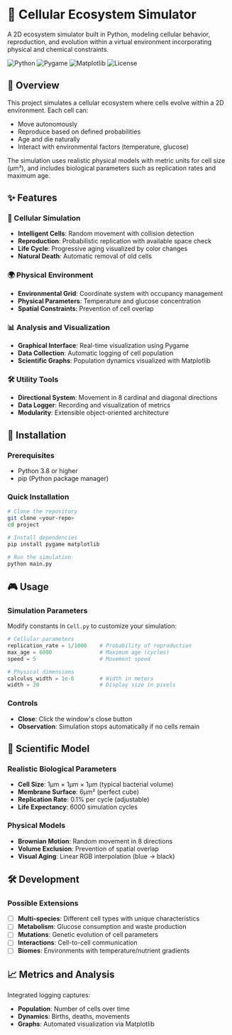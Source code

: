 # 🧬 Cellular Ecosystem Simulator

A 2D ecosystem simulator built in Python, modeling cellular behavior, reproduction, and evolution within a virtual environment incorporating physical and chemical constraints.

![Python](https://img.shields.io/badge/Python-3.8+-blue.svg)
![Pygame](https://img.shields.io/badge/Pygame-2.0+-green.svg)
![Matplotlib](https://img.shields.io/badge/Matplotlib-3.0+-orange.svg)
![License](https://img.shields.io/badge/License-MIT-yellow.svg)

## 🔬 Overview

This project simulates a cellular ecosystem where cells evolve within a 2D environment. Each cell can:

* Move autonomously
* Reproduce based on defined probabilities
* Age and die naturally
* Interact with environmental factors (temperature, glucose)

The simulation uses realistic physical models with metric units for cell size (μm³), and includes biological parameters such as replication rates and maximum age.

## ✨ Features

### 🎯 Cellular Simulation

* **Intelligent Cells**: Random movement with collision detection
* **Reproduction**: Probabilistic replication with available space check
* **Life Cycle**: Progressive aging visualized by color changes
* **Natural Death**: Automatic removal of old cells

### 🌍 Physical Environment

* **Environmental Grid**: Coordinate system with occupancy management
* **Physical Parameters**: Temperature and glucose concentration
* **Spatial Constraints**: Prevention of cell overlap

### 📊 Analysis and Visualization

* **Graphical Interface**: Real-time visualization using Pygame
* **Data Collection**: Automatic logging of cell population
* **Scientific Graphs**: Population dynamics visualized with Matplotlib

### 🛠️ Utility Tools

* **Directional System**: Movement in 8 cardinal and diagonal directions
* **Data Logger**: Recording and visualization of metrics
* **Modularity**: Extensible object-oriented architecture

## 🔧 Installation

### Prerequisites

* Python 3.8 or higher
* pip (Python package manager)

### Quick Installation

```bash
# Clone the repository
git clone <your-repo>
cd project

# Install dependencies
pip install pygame matplotlib

# Run the simulation
python main.py
```

## 🎮 Usage


### Simulation Parameters

Modify constants in `Cell.py` to customize your simulation:

```python
# Cellular parameters
replication_rate = 1/1000    # Probability of reproduction
max_age = 6000               # Maximum age (cycles)
speed = 5                    # Movement speed

# Physical dimensions
calculus_width = 1e-6        # Width in meters
width = 20                   # Display size in pixels
```

### Controls

* **Close**: Click the window's close button
* **Observation**: Simulation stops automatically if no cells remain

## 🔬 Scientific Model

### Realistic Biological Parameters

* **Cell Size**: 1μm × 1μm × 1μm (typical bacterial volume)
* **Membrane Surface**: 6μm² (perfect cube)
* **Replication Rate**: 0.1% per cycle (adjustable)
* **Life Expectancy**: 6000 simulation cycles

### Physical Models

* **Brownian Motion**: Random movement in 8 directions
* **Volume Exclusion**: Prevention of spatial overlap
* **Visual Aging**: Linear RGB interpolation (blue → black)

## 🛠️ Development

### Possible Extensions

* [ ] **Multi-species**: Different cell types with unique characteristics
* [ ] **Metabolism**: Glucose consumption and waste production
* [ ] **Mutations**: Genetic evolution of cell parameters
* [ ] **Interactions**: Cell-to-cell communication
* [ ] **Biomes**: Environments with temperature/nutrient gradients

## 📈 Metrics and Analysis

Integrated logging captures:

* **Population**: Number of cells over time
* **Dynamics**: Births, deaths, movements
* **Graphs**: Automated visualization via Matplotlib
